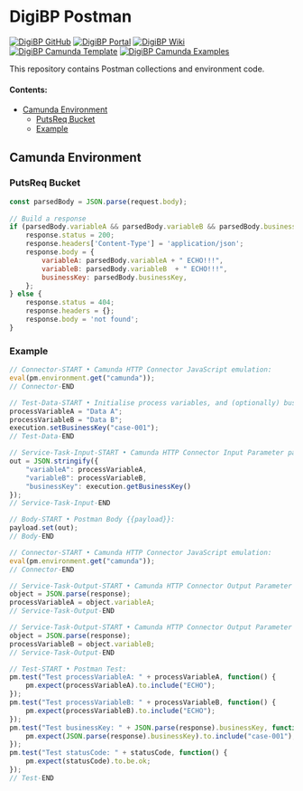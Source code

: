 # DigiBP Postman

[![DigiBP GitHub](https://img.shields.io/badge/DigiBP-GitHub-lightgrey.svg?longCache=true)](https://github.com/DigiBP)
[![DigiBP Portal](https://img.shields.io/badge/DigiBP-Portal-brightgreen.svg?longCache=true)](https://digibp.github.io)
[![DigiBP Wiki](https://img.shields.io/badge/DigiBP-Wiki-yellow.svg?longCache=true)](https://github.com/DigiBP/digibp.github.io/wiki)
[![DigiBP Camunda Template](https://img.shields.io/badge/DigiBP-Camunda%20Template-red.svg?longCache=true)](https://github.com/DigiBP/digibp-camunda-template)
[![DigiBP Camunda Examples](https://img.shields.io/badge/DigiBP-Camunda%20Examples-blue.svg?longCache=true)](https://github.com/DigiBP/digibp-camunda-examples)


This repository contains Postman collections and environment code.

#### Contents:
- [Camunda Environment](#camunda-environment)
    - [PutsReq Bucket](#putsreq-bucket)
    - [Example](#example)

## Camunda Environment

### PutsReq Bucket

```JavaScript
const parsedBody = JSON.parse(request.body);
    
// Build a response
if (parsedBody.variableA && parsedBody.variableB && parsedBody.businessKey) {
    response.status = 200;
    response.headers['Content-Type'] = 'application/json';
    response.body = {
        variableA: parsedBody.variableA + " ECHO!!!",
        variableB: parsedBody.variableB  + " ECHO!!!",
        businessKey: parsedBody.businessKey,
    };
} else {
    response.status = 404;
    response.headers = {};
    response.body = 'not found';
}
```

### Example

```JavaScript
// Connector-START • Camunda HTTP Connector JavaScript emulation:
eval(pm.environment.get("camunda"));
// Connector-END

// Test-Data-START • Initialise process variables, and (optionally) business key and/or process id:
processVariableA = "Data A";
processVariableB = "Data B";
execution.setBusinessKey("case-001");
// Test-Data-END

// Service-Task-Input-START • Camunda HTTP Connector Input Parameter payload Script:
out = JSON.stringify({
    "variableA": processVariableA,
    "variableB": processVariableB,
    "businessKey": execution.getBusinessKey()
});
// Service-Task-Input-END

// Body-START • Postman Body {{payload}}:
payload.set(out);
// Body-END 
```

```JavaScript
// Connector-START • Camunda HTTP Connector JavaScript emulation:
eval(pm.environment.get("camunda"));
// Connector-END

// Service-Task-Output-START • Camunda HTTP Connector Output Parameter processVariableA Script:
object = JSON.parse(response);
processVariableA = object.variableA;
// Service-Task-Output-END

// Service-Task-Output-START • Camunda HTTP Connector Output Parameter processVariableB Script:
object = JSON.parse(response);
processVariableB = object.variableB;
// Service-Task-Output-END

// Test-START • Postman Test:
pm.test("Test processVariableA: " + processVariableA, function() {
    pm.expect(processVariableA).to.include("ECHO");
});
pm.test("Test processVariableB: " + processVariableB, function() {
    pm.expect(processVariableB).to.include("ECHO");
});
pm.test("Test businessKey: " + JSON.parse(response).businessKey, function() {
    pm.expect(JSON.parse(response).businessKey).to.include("case-001");
});
pm.test("Test statusCode: " + statusCode, function() {
    pm.expect(statusCode).to.be.ok;
});
// Test-END
```